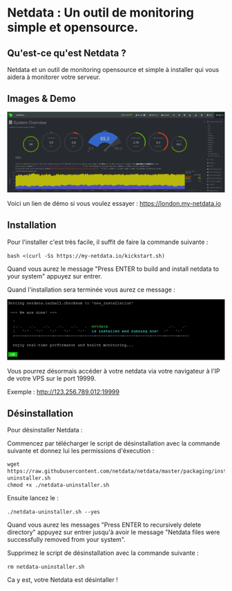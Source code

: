 # Netdata : Un outil de monitoring simple et opensource.

## Qu'est-ce qu'est Netdata ?

Netdata et un outil de monitoring opensource et simple à installer qui vous aidera à monitorer votre serveur.

## Images & Demo

![Netdata](../images/netdata1.PNG)

Voici un lien de démo si vous voulez essayer : https://london.my-netdata.io

## Installation

Pour l'installer c'est très facile, il suffit de faire la commande suivante : 

``bash <(curl -Ss https://my-netdata.io/kickstart.sh)``

Quand vous aurez le message "Press ENTER to build and install netdata to your system" appuyez sur entrer.

Quand l'installation sera terminée vous aurez ce message :

![Netdata2](../images/netdata2.png)

Vous pourrez désormais accéder à votre netdata via votre navigateur à l'IP de votre VPS sur le port 19999.

Exemple : http://123.256.789.012:19999

## Désinstallation

Pour désinstaller Netdata :

Commencez par télécharger le script de désinstallation avec la commande suivante et donnez lui les permissions d'éxecution :

```
wget https://raw.githubusercontent.com/netdata/netdata/master/packaging/installer/netdata-uninstaller.sh
chmod +x ./netdata-uninstaller.sh
```

Ensuite lancez le :

```./netdata-uninstaller.sh --yes```

Quand vous aurez les messages "Press ENTER to recursively delete directory" appuyez sur entrer jusqu'à avoir le message "Netdata files were successfully removed from your system".

Supprimez le script de désinstallation avec la commande suivante :

```rm netdata-uninstaller.sh```

Ca y est, votre Netdata est désintaller !
